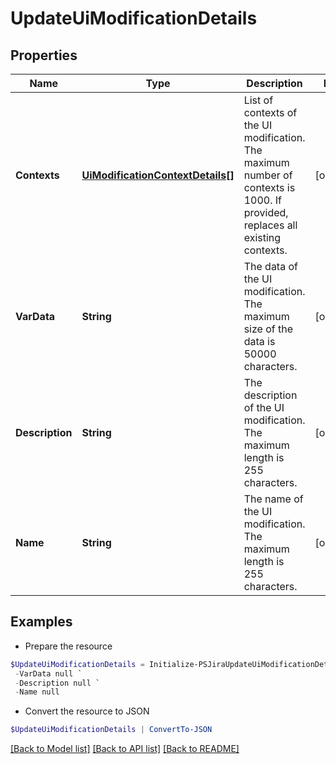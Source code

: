 # UpdateUiModificationDetails
## Properties

Name | Type | Description | Notes
------------ | ------------- | ------------- | -------------
**Contexts** | [**UiModificationContextDetails[]**](UiModificationContextDetails.md) | List of contexts of the UI modification. The maximum number of contexts is 1000. If provided, replaces all existing contexts. | [optional] 
**VarData** | **String** | The data of the UI modification. The maximum size of the data is 50000 characters. | [optional] 
**Description** | **String** | The description of the UI modification. The maximum length is 255 characters. | [optional] 
**Name** | **String** | The name of the UI modification. The maximum length is 255 characters. | [optional] 

## Examples

- Prepare the resource
```powershell
$UpdateUiModificationDetails = Initialize-PSJiraUpdateUiModificationDetails  -Contexts null `
 -VarData null `
 -Description null `
 -Name null
```

- Convert the resource to JSON
```powershell
$UpdateUiModificationDetails | ConvertTo-JSON
```

[[Back to Model list]](../README.md#documentation-for-models) [[Back to API list]](../README.md#documentation-for-api-endpoints) [[Back to README]](../README.md)

